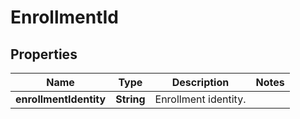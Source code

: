 
# EnrollmentId

## Properties
Name | Type | Description | Notes
------------ | ------------- | ------------- | -------------
**enrollmentIdentity** | **String** | Enrollment identity. | 



